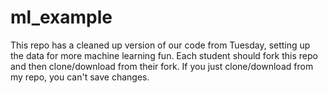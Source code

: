 # ml_example

This repo has a cleaned up version of our code from Tuesday, setting up the data for more machine learning fun. Each student should fork this repo and then clone/download from their fork. If you just clone/download from my repo, you can't save changes.
